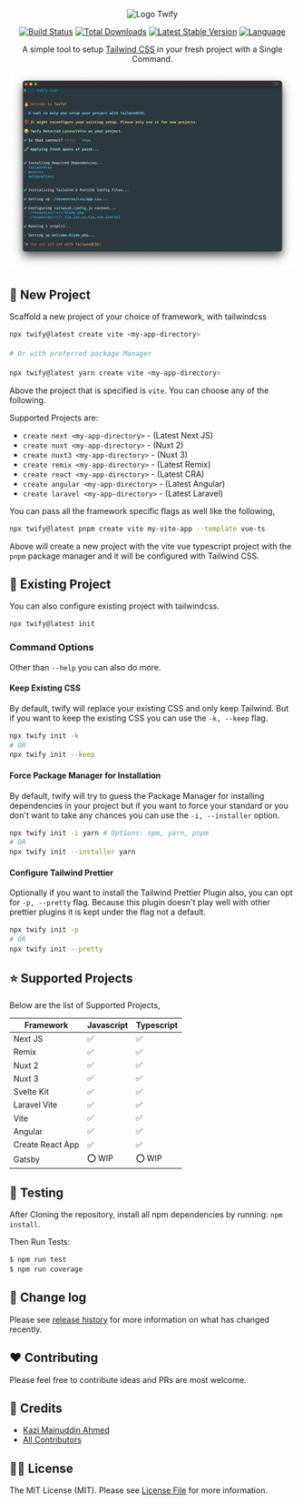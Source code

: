 <p align="center">
  <img src="https://user-images.githubusercontent.com/13273787/178304155-23c2e2bd-4540-4b0a-bd51-cef236079bc9.jpg" alt="Logo Twify" />
</p>

<p align="center">
  <a href="https://github.com/tzsk/twify/actions"><img src="https://img.shields.io/github/workflow/status/tzsk/twify/CI/main?logo=github&style=for-the-badge" alt="Build Status"></a>
  <a href="https://www.npmjs.com/package/twify"><img src="https://img.shields.io/npm/dt/twify?logo=npm&style=for-the-badge" alt="Total Downloads"></a>
  <a href="https://www.npmjs.com/package/twify"><img src="https://img.shields.io/npm/v/twify?logo=npm&style=for-the-badge" alt="Latest Stable Version"></a>
  <a href="https://github.com/tzsk/twify"><img src="https://img.shields.io/github/languages/top/tzsk/twify?logo=typescript&style=for-the-badge" alt="Language"></a>
</p>
<p align="center">
  A simple tool to setup <a href="https://tailwindcss.com/">Tailwind CSS</a> in your fresh project with a Single Command.
</p>

![Twify](./assets/twify.png)

## :rocket: New Project

Scaffold a new project of your choice of framework, with tailwindcss

```sh
npx twify@latest create vite <my-app-directory>

# Or with preferred package Manager

npx twify@latest yarn create vite <my-app-directory>
```
Above the project that is specified is `vite`. You can choose any of the following.

Supported Projects are:
- `create next <my-app-directory>` - (Latest Next JS)
- `create nuxt <my-app-directory>` - (Nuxt 2)
- `create nuxt3 <my-app-directory>` - (Nuxt 3)
- `create remix <my-app-directory>` - (Latest Remix)
- `create react <my-app-directory>` - (Latest CRA)
- `create angular <my-app-directory>` - (Latest Angular)
- `create laravel <my-app-directory>` - (Latest Laravel)

You can pass all the framework specific flags as well like the following,
  
```sh
npx twify@latest pnpm create vite my-vite-app --template vue-ts
```

Above will create a new project with the vite vue typescript project with the `pnpm` package manager and it will be configured with Tailwind CSS.

## :gift: Existing Project
You can also configure existing project with tailwindcss.
  
```sh
npx twify@latest init
```

### Command Options

Other than `--help` you can also do more.

#### Keep Existing CSS

By default, twify will replace your existing CSS and only keep Tailwind. But if you want to keep the existing CSS you can use the `-k, --keep` flag.

```sh
npx twify init -k
# OR
npx twify init --keep
```

#### Force Package Manager for Installation

By default, twify will try to guess the Package Manager for installing dependencies in your project but if you want to force your standard or you don't want to take any chances you can use the `-i, --installer` option.

```sh
npx twify init -i yarn # Options: npm, yarn, pnpm
# OR
npx twify init --installer yarn
```

#### Configure Tailwind Prettier

Optionally if you want to install the Tailwind Prettier Plugin also, you can opt for `-p, --pretty` flag. Because this plugin doesn't play well with other prettier plugins it is kept under the flag not a default.

```sh
npx twify init -p
# OR
npx twify init --pretty
```

## :star: Supported Projects

Below are the list of Supported Projects,

| **Framework**    | **Javascript**     | **Typescript**     |
|------------------|--------------------|--------------------|
| Next JS          | :white_check_mark: | :white_check_mark: |
| Remix            | :white_check_mark: | :white_check_mark: |
| Nuxt 2           | :white_check_mark: | :white_check_mark: |
| Nuxt 3           | :white_check_mark: | :white_check_mark: |
| Svelte Kit       | :white_check_mark: | :white_check_mark: |
| Laravel Vite     | :white_check_mark: | :white_check_mark: |
| Vite             | :white_check_mark: | :white_check_mark: |
| Angular          | :white_check_mark: | :white_check_mark: |
| Create React App | :white_check_mark: | :white_check_mark: |
| Gatsby           | :o: WIP            | :o: WIP            |


## :microscope: Testing

After Cloning the repository, install all npm dependencies by running: `npm install`.

Then Run Tests:

```bash
$ npm run test
$ npm run coverage
```

## :date: Change log

Please see [release history][link-releases] for more information on what has changed recently.

## :heart: Contributing

Please feel free to contribute ideas and PRs are most welcome.

## :crown: Credits

- [Kazi Mainuddin Ahmed][link-author]
- [All Contributors][link-contributors]

## :policeman: License

The MIT License (MIT). Please see [License File](LICENSE.md) for more information.

[link-author]: https://github.com/tzsk
[link-contributors]: ../../contributors
[link-releases]: ../../releases
